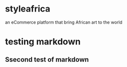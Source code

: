 # styleafrica
an eCommerce platform that bring African art to the world

# testing markdown

## Ssecond test of markdown
